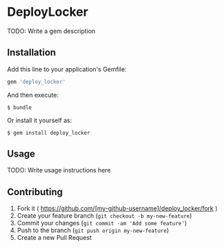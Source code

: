 # DeployLocker

TODO: Write a gem description

## Installation

Add this line to your application's Gemfile:

```ruby
gem 'deploy_locker'
```

And then execute:

    $ bundle

Or install it yourself as:

    $ gem install deploy_locker

## Usage

TODO: Write usage instructions here

## Contributing

1. Fork it ( https://github.com/[my-github-username]/deploy_locker/fork )
2. Create your feature branch (`git checkout -b my-new-feature`)
3. Commit your changes (`git commit -am 'Add some feature'`)
4. Push to the branch (`git push origin my-new-feature`)
5. Create a new Pull Request

